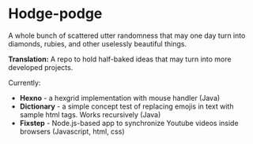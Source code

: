 # Hodge-podge

A whole bunch of scattered utter randomness that may one day turn into diamonds, rubies, and other uselessly beautiful things. 

**Translation:** A repo to hold half-baked ideas that may turn into more developed projects.

Currently:
* **Hexno** - a hexgrid implementation with mouse handler (Java)
* **Dictionary** - a simple concept test of replacing emojis in text with sample html tags. Works recursively (Java)
* **Fixstep** - Node.js-based app to synchronize Youtube videos inside browsers (Javascript, html, css)



